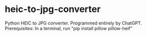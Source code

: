 # heic-to-jpg-converter
Python HEIC to JPG converter. Programmed entirely by ChatGPT.
Prerequisites:
In a terminal, run "pip install pillow pillow-heif"
